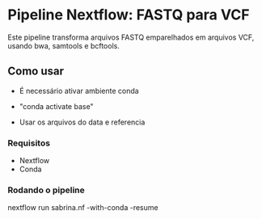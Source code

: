 # Pipeline Nextflow: FASTQ para VCF

Este pipeline transforma arquivos FASTQ emparelhados em arquivos VCF, usando bwa, samtools e bcftools.

## Como usar
- É necessário ativar ambiente conda
- "conda activate base"

- Usar os arquivos do data e referencia 

### Requisitos
- Nextflow
- Conda

### Rodando o pipeline
nextflow run sabrina.nf -with-conda -resume

